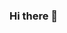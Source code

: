 ### Hi there 👋

<!--
**Kleinoncloud/Kleinoncloud** is a ✨ _special_ ✨ repository because its `README.md` (this file) appears on your GitHub profile.

Here are some ideas to get you started:

- 🔭 I’m currently working on ...
- 🌱 I’m currently learning Python
- 👯 I’m looking to collaborate on ...
- 🤔 I’m looking for help with Python
- 💬 Ask me about ...
- 📫 How to reach me: ...
- 😄 Pronouns: ...
- ⚡ Fun fact: ...
-->
